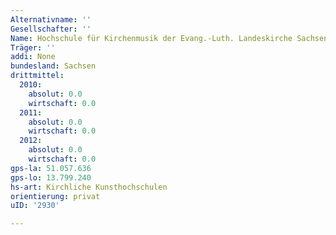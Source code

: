 ```yaml
---
Alternativname: ''
Gesellschafter: ''
Name: Hochschule für Kirchenmusik der Evang.-Luth. Landeskirche Sachsens, Dresden
Träger: ''
addi: None
bundesland: Sachsen
drittmittel:
  2010:
    absolut: 0.0
    wirtschaft: 0.0
  2011:
    absolut: 0.0
    wirtschaft: 0.0
  2012:
    absolut: 0.0
    wirtschaft: 0.0
gps-la: 51.057.636
gps-lo: 13.799.240
hs-art: Kirchliche Kunsthochschulen
orientierung: privat
uID: '2930'

---
```


